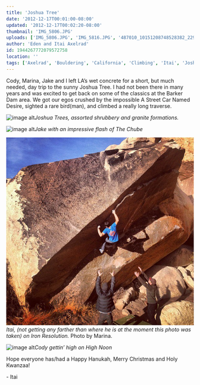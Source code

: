 ```yaml
---
title: 'Joshua Tree'
date: '2012-12-17T00:01:00-08:00'
updated: '2012-12-17T00:02:20-08:00'
thumbnail: 'IMG_5806.JPG'
uploads: ['IMG_5806.JPG', 'IMG_5816.JPG', '487010_10151208748528382_229822770_n.jpg', 'IMG_5826.jpg']
author: 'Eden and Itai Axelrad'
id: 1944267772079572758
location: ''
tags: ['Axelrad', 'Bouldering', 'California', 'Climbing', 'Itai', 'Joshua', 'Tree']
---
```


Cody, Marina, Jake and I left LA’s wet concrete for a short, but much needed, day trip to the sunny Joshua Tree. I had not been there in many years and was excited to get back on some of the classics at the Barker Dam area. We got our egos crushed by the impossible A Street Car Named Desire, sighted a rare bird(man), and climbed a really long traverse.

![image alt](uploads/IMG_5806.JPG)*Joshua Trees, assorted shrubbery and granite formations.*

![image alt](uploads/IMG_5816.JPG)*Jake with an impressive flash of The Chube*

![image alt](uploads/487010_10151208748528382_229822770_n.jpg)*Itai, (not getting any farther than where he is at the moment this photo was taken) on Iron Resolution.*
Photo by Marina.

![image alt](uploads/IMG_5826.jpg)*Cody gettin’ high on High Noon*

Hope everyone has/had a Happy Hanukah, Merry Christmas and Holy Kwanzaa!

\- Itai


